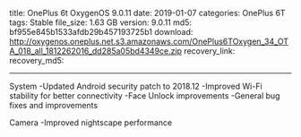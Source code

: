 title: OnePlus 6t OxygenOS 9.0.11
date: 2019-01-07
categories: OnePlus 6T
tags: Stable
file_size: 1.63 GB
version: 9.0.11
md5: bf955e845b1533afdb29b457193725b1
download: http://oxygenos.oneplus.net.s3.amazonaws.com/OnePlus6TOxygen_34_OTA_018_all_1812262016_dd285a05bd4349ce.zip
recovery_link: 
recovery_md5:

---
System
-Updated Android security patch to 2018.12
-Improved Wi-Fi stability for better connectivity
-Face Unlock improvements
-General bug fixes and improvements

Camera
-Improved nightscape performance
